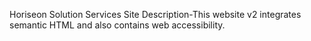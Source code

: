 Horiseon Solution Services Site
Description-This website v2 integrates semantic HTML and also contains web accessibility.



